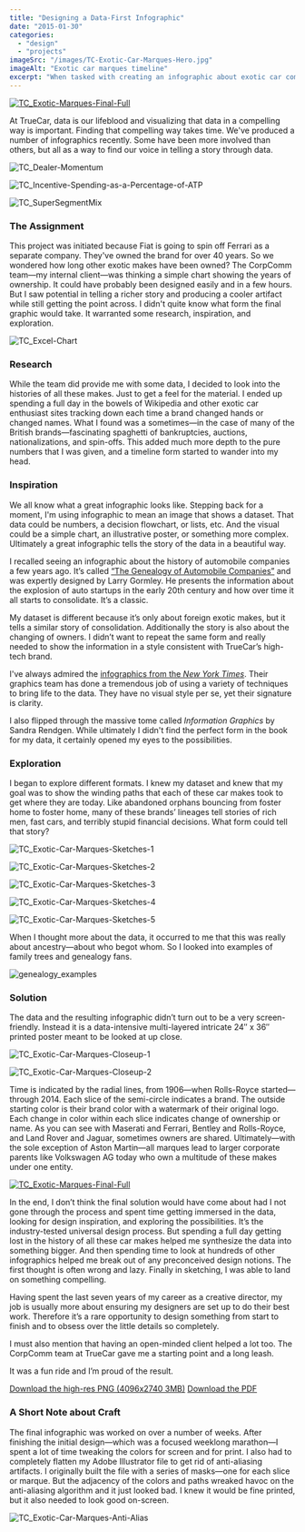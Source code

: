```yaml
---
title: "Designing a Data-First Infographic"
date: "2015-01-30"
categories: 
  - "design"
  - "projects"
imageSrc: "/images/TC-Exotic-Car-Marques-Hero.jpg"
imageAlt: "Exotic car marques timeline"
excerpt: "When tasked with creating an infographic about exotic car company ownership, what started as a simple timeline evolved into something much more ambitious. Through deep research into automotive history and exploration of various visualization techniques, I developed a detailed 24\" x 36\" radial timeline poster that tells the complex story of luxury automotive brands and their changing corporate parents over the past century."
---
```


[![TC_Exotic-Marques-Final-Full](/images/TC_Exotic-Marques-Final-Full.png)](/images/TC_Exotic-Car-Marques-Final-4096x2740.png)

At TrueCar, data is our lifeblood and visualizing that data in a compelling way is important. Finding that compelling way takes time. We've produced a number of infographics recently. Some have been more involved than others, but all as a way to find our voice in telling a story through data.

![TC_Dealer-Momentum](/images/TC_Dealer-Momentum.png)

![TC_Incentive-Spending-as-a-Percentage-of-ATP](/images/TC_Incentive-Spending-as-a-Percentage-of-ATP.png)

![TC_SuperSegmentMix](/images/TC_SuperSegmentMix.png)

### The Assignment

This project was initiated because Fiat is going to spin off Ferrari as a separate company. They've owned the brand for over 40 years. So we wondered how long other exotic makes have been owned? The CorpComm team—my internal client—was thinking a simple chart showing the years of ownership. It could have probably been designed easily and in a few hours. But I saw potential in telling a richer story and producing a cooler artifact while still getting the point across. I didn't quite know what form the final graphic would take. It warranted some research, inspiration, and exploration.

![TC_Excel-Chart](/images/TC_Excel-Chart.png)

### Research

While the team did provide me with some data, I decided to look into the histories of all these makes. Just to get a feel for the material. I ended up spending a full day in the bowels of Wikipedia and other exotic car enthusiast sites tracking down each time a brand changed hands or changed names. What I found was a sometimes—in the case of many of the British brands—fascinating spaghetti of bankruptcies, auctions, nationalizations, and spin-offs. This added much more depth to the pure numbers that I was given, and a timeline form started to wander into my head.

### Inspiration

We all know what a great infographic looks like. Stepping back for a moment, I'm using infographic to mean an image that shows a dataset. That data could be numbers, a decision flowchart, or lists, etc. And the visual could be a simple chart, an illustrative poster, or something more complex. Ultimately a great infographic tells the story of the data in a beautiful way.

I recalled seeing an infographic about the history of automobile companies a few years ago. It’s called [“The Genealogy of Automobile Companies”](http://www.historyshots.com/automobiles/) and was expertly designed by Larry Gormley. He presents the information about the explosion of auto startups in the early 20th century and how over time it all starts to consolidate. It’s a classic.

My dataset is different because it’s only about foreign exotic makes, but it tells a similar story of consolidation. Additionally the story is also about the changing of owners. I didn’t want to repeat the same form and really needed to show the information in a style consistent with TrueCar’s high-tech brand.

I've always admired the [infographics from the _New York Times_](http://blog.visual.ly/10-things-you-can-learn-from-the-new-york-times-data-visualizations/). Their graphics team has done a tremendous job of using a variety of techniques to bring life to the data. They have no visual style per se, yet their signature is clarity.

I also flipped through the massive tome called _Information Graphics_ by Sandra Rendgen. While ultimately I didn't find the perfect form in the book for my data, it certainly opened my eyes to the possibilities.

### Exploration

I began to explore different formats. I knew my dataset and knew that my goal was to show the winding paths that each of these car makes took to get where they are today. Like abandoned orphans bouncing from foster home to foster home, many of these brands’ lineages tell stories of rich men, fast cars, and terribly stupid financial decisions. What form could tell that story?

![TC_Exotic-Car-Marques-Sketches-1](/images/TC_Exotic-Car-Marques-Sketches-1.png)

![TC_Exotic-Car-Marques-Sketches-2](/images/TC_Exotic-Car-Marques-Sketches-2.png)

![TC_Exotic-Car-Marques-Sketches-3](/images/TC_Exotic-Car-Marques-Sketches-3.png)

![TC_Exotic-Car-Marques-Sketches-4](/images/TC_Exotic-Car-Marques-Sketches-4.png)

![TC_Exotic-Car-Marques-Sketches-5](/images/TC_Exotic-Car-Marques-Sketches-5.png)

When I thought more about the data, it occurred to me that this was really about ancestry—about who begot whom. So I looked into examples of family trees and genealogy fans.

![genealogy_examples](/images/genealogy_examples.png)

### Solution

The data and the resulting infographic didn’t turn out to be a very screen-friendly. Instead it is a data-intensive multi-layered intricate 24″ x 36″ printed poster meant to be looked at up close.

![TC_Exotic-Car-Marques-Closeup-1](/images/TC_Exotic-Car-Marques-Closeup-1.png)

![TC_Exotic-Car-Marques-Closeup-2](/images/TC_Exotic-Car-Marques-Closeup-2.png)

Time is indicated by the radial lines, from 1906—when Rolls-Royce started—through 2014. Each slice of the semi-circle indicates a brand. The outside starting color is their brand color with a watermark of their original logo. Each change in color within each slice indicates change of ownership or name. As you can see with Maserati and Ferrari, Bentley and Rolls-Royce, and Land Rover and Jaguar, sometimes owners are shared. Ultimately—with the sole exception of Aston Martin—all marques lead to larger corporate parents like Volkswagen AG today who own a multitude of these makes under one entity.

[![TC_Exotic-Marques-Final-Full](/images/TC_Exotic-Marques-Final-Full.png)](/images/TC_Exotic-Car-Marques-Final-4096x2740.png)

In the end, I don’t think the final solution would have come about had I not gone through the process and spent time getting immersed in the data, looking for design inspiration, and exploring the possibilities. It’s the industry-tested universal design process. But spending a full day getting lost in the history of all these car makes helped me synthesize the data into something bigger. And then spending time to look at hundreds of other infographics helped me break out of any preconceived design notions. The first thought is often wrong and lazy. Finally in sketching, I was able to land on something compelling.

Having spent the last seven years of my career as a creative director, my job is usually more about ensuring my designers are set up to do their best work. Therefore it’s a rare opportunity to design something from start to finish and to obsess over the little details so completely.

I must also mention that having an open-minded client helped a lot too. The CorpComm team at TrueCar gave me a starting point and a long leash.

It was a fun ride and I’m proud of the result.

[Download the high-res PNG (4096x2740 3MB)](/images/TC_Exotic-Car-Marques-Final-4096x2740.png) [Download the PDF](/images/TC_Exotic-Car-Marques.pdf)

### A Short Note about Craft

The final infographic was worked on over a number of weeks. After finishing the initial design—which was a focused weeklong marathon—I spent a lot of time tweaking the colors for screen and for print. I also had to completely flatten my Adobe Illustrator file to get rid of anti-aliasing artifacts. I originally built the file with a series of masks—one for each slice or marque. But the adjacency of the colors and paths wreaked havoc on the anti-aliasing algorithm and it just looked bad. I knew it would be fine printed, but it also needed to look good on-screen.

![TC_Exotic-Car-Marques-Anti-Alias](/images/TC_Exotic-Car-Marques-Anti-Alias.png)
